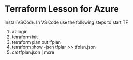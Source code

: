 
# Terraform Lesson for Azure

Install VSCode.
In VS Code use the following steps to start TF
1. az login
2. terraform init
3. terraform plan out tfplan
4. terraform show -json tfplan >> tfplan.json
5. cat tfplan.json | more
